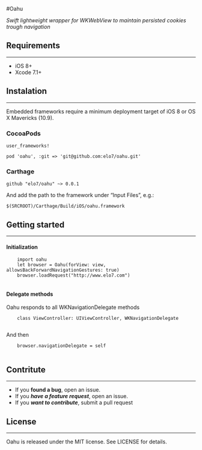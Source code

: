 #Oahu

*Swift lightweight wrapper for WKWebView to maintain persisted cookies trough navigation*

## Requirements
---
- iOS 8+
- Xcode 7.1+

## Instalation
---
Embedded frameworks require a minimum deployment target of iOS 8 or OS X Mavericks (10.9).


### CocoaPods
```
user_frameworks! 

pod 'oahu', :git => 'git@github.com:elo7/oahu.git'
```

### Carthage
```
github "elo7/oahu" ~> 0.0.1
```

And add the path to the framework under “Input Files”, e.g.:

```
$(SRCROOT)/Carthage/Build/iOS/oahu.framework
```

## Getting started
---
#### Initialization
```
	import oahu
	let browser = Oahu(forView: view, allowsBackForwardNavigationGestures: true)
	browser.loadRequest("http://www.elo7.com")
	
```

#### Delegate methods
Oahu responds to all WKNavigationDelegate methods

```
	class ViewController: UIViewController, WKNavigationDelegate
	
```

And then

```
	browser.navigationDelegate = self
	
```

## Contritute
---
- If you **found a bug**, open an issue.
- If you ***have a feature request***, open an issue.
- If you ***want to contribute***, submit a pull request


## License
---
Oahu is released under the MIT license. See LICENSE for details.